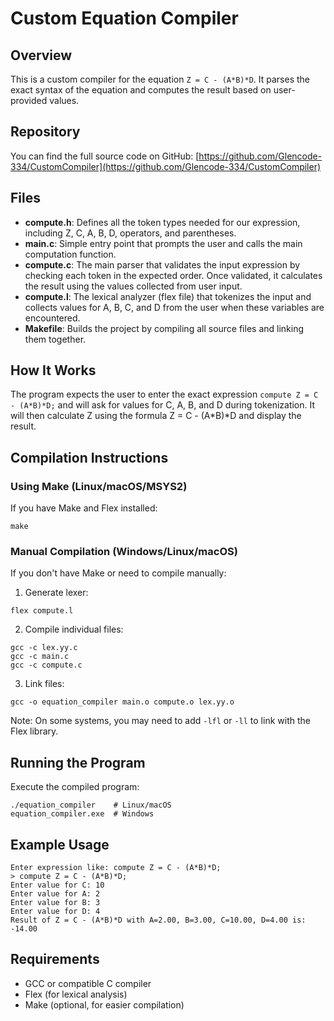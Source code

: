 # Custom Equation Compiler

## Overview
This is a custom compiler for the equation `Z = C - (A*B)*D`. It parses the exact syntax of the equation and computes the result based on user-provided values.

## Repository
You can find the full source code on GitHub: [https://github.com/Glencode-334/CustomCompiler](https://github.com/Glencode-334/CustomCompiler)

## Files
- **compute.h**: Defines all the token types needed for our expression, including Z, C, A, B, D, operators, and parentheses.
- **main.c**: Simple entry point that prompts the user and calls the main computation function.
- **compute.c**: The main parser that validates the input expression by checking each token in the expected order. Once validated, it calculates the result using the values collected from user input.
- **compute.l**: The lexical analyzer (flex file) that tokenizes the input and collects values for A, B, C, and D from the user when these variables are encountered.
- **Makefile**: Builds the project by compiling all source files and linking them together.

## How It Works
The program expects the user to enter the exact expression `compute Z = C - (A*B)*D;` and will ask for values for C, A, B, and D during tokenization. It will then calculate Z using the formula Z = C - (A*B)*D and display the result.

## Compilation Instructions

### Using Make (Linux/macOS/MSYS2)
If you have Make and Flex installed:
```
make
```

### Manual Compilation (Windows/Linux/macOS)
If you don't have Make or need to compile manually:

1. Generate lexer:
```
flex compute.l
```

2. Compile individual files:
```
gcc -c lex.yy.c
gcc -c main.c
gcc -c compute.c
```

3. Link files:
```
gcc -o equation_compiler main.o compute.o lex.yy.o
```
Note: On some systems, you may need to add `-lfl` or `-ll` to link with the Flex library.

## Running the Program
Execute the compiled program:
```
./equation_compiler    # Linux/macOS
equation_compiler.exe  # Windows
```

## Example Usage
```
Enter expression like: compute Z = C - (A*B)*D;
> compute Z = C - (A*B)*D;
Enter value for C: 10
Enter value for A: 2
Enter value for B: 3
Enter value for D: 4
Result of Z = C - (A*B)*D with A=2.00, B=3.00, C=10.00, D=4.00 is: -14.00
```

## Requirements
- GCC or compatible C compiler
- Flex (for lexical analysis)
- Make (optional, for easier compilation)
